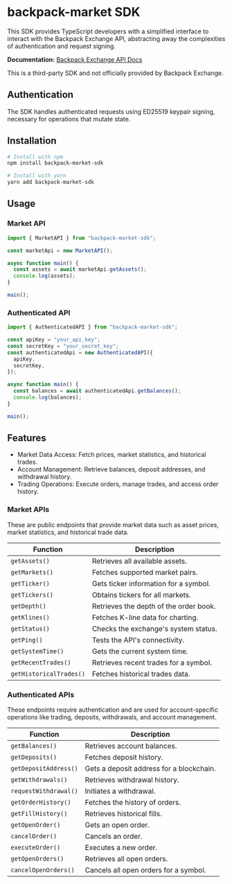 # backpack-market SDK

This SDK provides TypeScript developers with a simplified interface to interact with the Backpack Exchange API, abstracting away the complexities of authentication and request signing.

**Documentation:** [Backpack Exchange API Docs](https://docs.backpack.exchange/)

This is a third-party SDK and not officially provided by Backpack Exchange.

## Authentication

The SDK handles authenticated requests using ED25519 keypair signing, necessary for operations that mutate state.

## Installation

```bash
# Install with npm
npm install backpack-market-sdk

# Install with yarn
yarn add backpack-market-sdk
```

## Usage

### Market API

```typescript
import { MarketAPI } from "backpack-market-sdk";

const marketApi = new MarketAPI();

async function main() {
  const assets = await marketApi.getAssets();
  console.log(assets);
}

main();
```

### Authenticated API

```typescript
import { AuthenticatedAPI } from "backpack-market-sdk";

const apiKey = "your_api_key";
const secretKey = "your_secret_key";
const authenticatedApi = new AuthenticatedAPI({
  apiKey,
  secretKey,
});

async function main() {
  const balances = await authenticatedApi.getBalances();
  console.log(balances);
}

main();
```

## Features

- Market Data Access: Fetch prices, market statistics, and historical trades.
- Account Management: Retrieve balances, deposit addresses, and withdrawal history.
- Trading Operations: Execute orders, manage trades, and access order history.

### Market APIs

These are public endpoints that provide market data such as asset prices, market statistics, and historical trade data.

| Function                | Description                            |
| ----------------------- | -------------------------------------- |
| `getAssets()`           | Retrieves all available assets.        |
| `getMarkets()`          | Fetches supported market pairs.        |
| `getTicker()`           | Gets ticker information for a symbol.  |
| `getTickers()`          | Obtains tickers for all markets.       |
| `getDepth()`            | Retrieves the depth of the order book. |
| `getKlines()`           | Fetches K-line data for charting.      |
| `getStatus()`           | Checks the exchange's system status.   |
| `getPing()`             | Tests the API's connectivity.          |
| `getSystemTime()`       | Gets the current system time.          |
| `getRecentTrades()`     | Retrieves recent trades for a symbol.  |
| `getHistoricalTrades()` | Fetches historical trades data.        |

### Authenticated APIs

These endpoints require authentication and are used for account-specific operations like trading, deposits, withdrawals, and account management.

| Function              | Description                              |
| --------------------- | ---------------------------------------- |
| `getBalances()`       | Retrieves account balances.              |
| `getDeposits()`       | Fetches deposit history.                 |
| `getDepositAddress()` | Gets a deposit address for a blockchain. |
| `getWithdrawals()`    | Retrieves withdrawal history.            |
| `requestWithdrawal()` | Initiates a withdrawal.                  |
| `getOrderHistory()`   | Fetches the history of orders.           |
| `getFillHistory()`    | Retrieves historical fills.              |
| `getOpenOrder()`      | Gets an open order.                      |
| `cancelOrder()`       | Cancels an order.                        |
| `executeOrder()`      | Executes a new order.                    |
| `getOpenOrders()`     | Retrieves all open orders.               |
| `cancelOpenOrders()`  | Cancels all open orders for a symbol.    |
